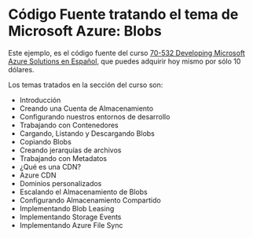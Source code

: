 <h1>Código Fuente tratando el tema de Microsoft Azure: Blobs</h1>

Este ejemplo, es el código fuente del curso <a href="https://www.udemy.com/70532-azure-espanol/?couponCode=PROMO10DLS2">70-532 Developing Microsoft Azure Solutions en Español</a>, que puedes adquirir hoy mismo por sólo 10 dólares.

Los temas tratados en la sección del curso son:

<ul>
	<li>Introducción</li>
	<li>Creando una Cuenta de Almacenamiento</li>
	<li>Configurando nuestros entornos de desarrollo</li>
	<li>Trabajando con Contenedores</li>
	<li>Cargando, Listando y Descargando Blobs</li>
	<li>Copiando Blobs</li>
	<li>Creando jerarquías de archivos</li>
	<li>Trabajando con Metadatos</li>
	<li>¿Qué es una CDN?</li>
	<li>Azure CDN</li>
	<li>Dominios personalizados</li>
	<li>Escalando el Almacenamiento de Blobs</li>
	<li>Configurando Almacenamiento Compartido</li>
	<li>Implementando Blob Leasing</li>
	<li>Implementando Storage Events</li>
	<li>Implementando Azure File Sync</li>
</ul>
